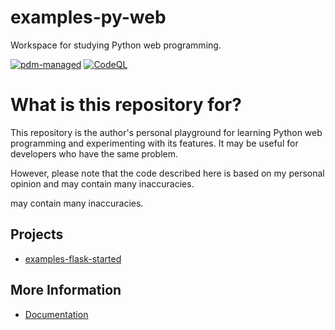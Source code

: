 # examples-py-web

Workspace for studying Python web programming.

[![pdm-managed](https://img.shields.io/badge/pdm-managed-blueviolet)](https://pdm.fming.dev)
[![CodeQL](https://github.com/suzu-devworks/examples-py-web/actions/workflows/codeql.yml/badge.svg)](https://github.com/suzu-devworks/examples-py-web/actions/workflows/codeql.yml)

# What is this repository for?

This repository is the author's personal playground for learning Python web programming and experimenting with its features.
It may be useful for developers who have the same problem.

However, please note that the code described here is based on my personal opinion and may contain many inaccuracies.

may contain many inaccuracies.


## Projects

- [examples-flask-started](./src/examples-flask-started/README.md)


## More Information

- [Documentation](./docs/README.md)
